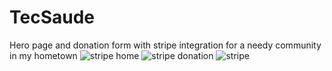 # TecSaude
Hero page and donation form with stripe integration for a needy community in my hometown
![stripe home](https://user-images.githubusercontent.com/73307377/215159243-3c1a6de6-09a5-4d7c-95b5-21dd728efb3f.png)
![stripe donation](https://user-images.githubusercontent.com/73307377/215159294-87cab6f7-e55a-46d6-92f0-7921971acabf.png)
![stripe](https://user-images.githubusercontent.com/73307377/215159301-ed17b98e-00bf-48a9-87dc-62d25d421e42.png)
